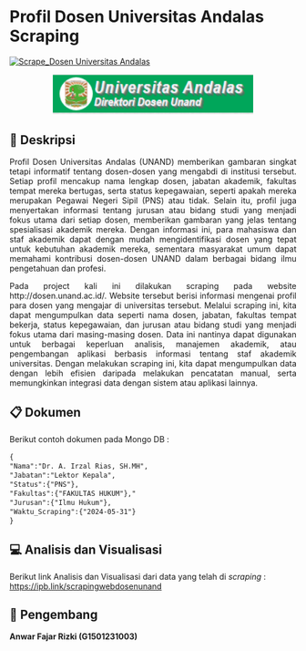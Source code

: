 # **Profil Dosen Universitas Andalas Scraping**

[![Scrape_Dosen Universitas Andalas](https://github.com/AnFaRiz/projek/actions/workflows/main.yml/badge.svg)](https://github.com/AnFaRiz/projek/actions/workflows/main.yml)

<p align="center" width="100%">
    <img width="70%" src="https://github.com/AnFaRiz/projek/blob/main/1.PNG">
</p>


## :blue_book: **Deskripsi**
<p align="justify">
Profil Dosen Universitas Andalas (UNAND) memberikan gambaran singkat tetapi informatif tentang dosen-dosen yang mengabdi di institusi tersebut. Setiap profil mencakup nama lengkap dosen, jabatan akademik, fakultas tempat mereka bertugas, serta status kepegawaian, seperti apakah mereka merupakan Pegawai Negeri Sipil (PNS) atau tidak. Selain itu, profil juga menyertakan informasi tentang jurusan atau bidang studi yang menjadi fokus utama dari setiap dosen, memberikan gambaran yang jelas tentang spesialisasi akademik mereka. Dengan informasi ini, para mahasiswa dan staf akademik dapat dengan mudah mengidentifikasi dosen yang tepat untuk kebutuhan akademik mereka, sementara masyarakat umum dapat memahami kontribusi dosen-dosen UNAND dalam berbagai bidang ilmu pengetahuan dan profesi.
</p>

<p align="justify">
Pada project kali ini dilakukan scraping pada website http://dosen.unand.ac.id/. Website tersebut berisi informasi mengenai profil para dosen yang mengajar di universitas tersebut. Melalui scraping ini, kita dapat mengumpulkan data seperti nama dosen, jabatan, fakultas tempat bekerja, status kepegawaian, dan jurusan atau bidang studi yang menjadi fokus utama dari masing-masing dosen. Data ini nantinya dapat digunakan untuk berbagai keperluan analisis, manajemen akademik, atau pengembangan aplikasi berbasis informasi tentang staf akademik universitas. Dengan melakukan scraping ini, kita dapat mengumpulkan data dengan lebih efisien daripada melakukan pencatatan manual, serta memungkinkan integrasi data dengan sistem atau aplikasi lainnya.
</p>

## :clipboard: **Dokumen**

Berikut contoh dokumen pada Mongo DB :

```
{
"Nama":"Dr. A. Irzal Rias, SH.MH",
"Jabatan":"Lektor Kepala",
"Status":{"PNS"},
"Fakultas":{"FAKULTAS HUKUM"},"
"Jurusan":{"Ilmu Hukum"},
"Waktu_Scraping":{"2024-05-31"}
}
```

## :computer: **Analisis dan Visualisasi**

Berikut link Analisis dan Visualisasi dari data yang telah di _scraping_ : https://ipb.link/scrapingwebdosenunand

## :walking: **Pengembang**
**Anwar Fajar Rizki (G1501231003)**
